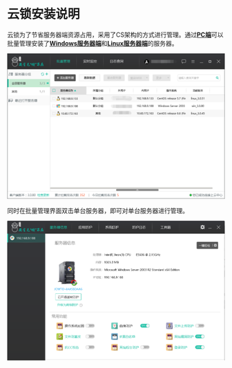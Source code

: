# 云锁安装说明

云锁为了节省服务器端资源占用，采用了CS架构的方式进行管理。通过[**PC端**](pc.md)可以批量管理安装了[**Windows服务器端**](windows.md)和[**Linux服务器端**](linux.md)的服务器。

![](../../.gitbook/assets/installPC04.png)

同时在批量管理界面双击单台服务器，即可对单台服务器进行管理。

![](../../.gitbook/assets/installPC05.png)

